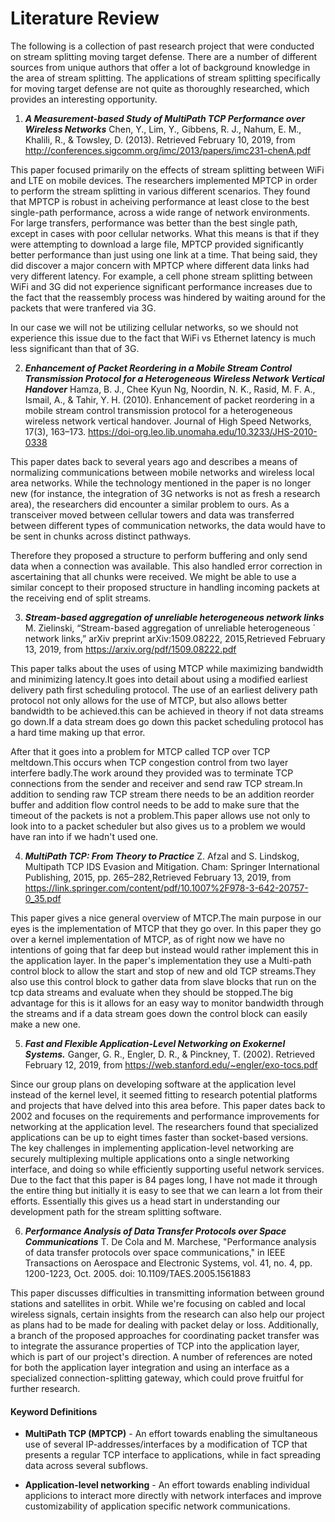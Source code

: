 # Literature Review

The following is a collection of past research project that were conducted on stream splitting moving target defense. There are a number of different sources from unique authors that offer a lot of background knowledge in the area of stream splitting. The applications of stream splitting specifically for moving target defense are not quite as thoroughly researched, which provides an interesting opportunity.

1. ***A Measurement-based Study of MultiPath TCP Performance over Wireless Networks*** Chen, Y., Lim, Y., Gibbens, R. J., Nahum, E. M., Khalili, R., & Towsley, D. (2013). Retrieved February 10, 2019, from http://conferences.sigcomm.org/imc/2013/papers/imc231-chenA.pdf

This paper focused primarily on the effects of stream splitting between WiFi and LTE on mobile devices. The researchers implemented MPTCP in order to perform the stream splitting in various different scenarios. They found that MPTCP is robust in acheiving performance at least close to the best single-path performance, across a wide range of network environments. For large transfers, performance was better than the best single path, except in cases with poor cellular networks. What this means is that if they were attempting to download a large file, MPTCP provided significantly better performance than just using one link at a time. That being said, they did discover a major concern with MPTCP where different data links had very different latency. For example, a cell phone stream splitting between WiFi and 3G did not experience significant performance increases due to the fact that the reassembly process was hindered by waiting around for the packets that were tranfered via 3G.

In our case we will not be utilizing cellular networks, so we should not experience this issue due to the fact that WiFi vs Ethernet latency is much less significant than that of 3G. 


2. ***Enhancement of Packet Reordering in a Mobile Stream Control Transmission Protocol for a Heterogeneous Wireless Network Vertical Handover***
Hamza, B. J., Chee Kyun Ng, Noordin, N. K., Rasid, M. F. A., Ismail, A., & Tahir, Y. H. (2010). Enhancement of packet reordering in a mobile stream control transmission protocol for a heterogeneous wireless network vertical handover. Journal of High Speed Networks, 17(3), 163–173. https://doi-org.leo.lib.unomaha.edu/10.3233/JHS-2010-0338

This paper dates back to several years ago and describes a means of normalizing communications between mobile networks and wireless local area networks. While the technology mentioned in the paper is no longer new (for instance, the integration of 3G networks is not as fresh a research area), the researchers did encounter a similar problem to ours. As a transceiver moved between cellular towers and data was transferred between different types of communication networks, the data would have to be sent in chunks across distinct pathways.

Therefore they proposed a structure to perform buffering and only send data when a connection was available. This also handled error correction in ascertaining that all chunks were received. We might be able to use a similar concept to their proposed structure in handling incoming packets at the receiving end of split streams.


3. ***Stream-based aggregation of unreliable heterogeneous network links***
 M. Zielinski, “Stream-based aggregation of unreliable heterogeneous ´
network links,” arXiv preprint arXiv:1509.08222, 2015,Retrieved February 13, 2019, from https://arxiv.org/pdf/1509.08222.pdf
  
  
This paper talks about the uses of using MTCP while maximizing bandwidth and minimizing latency.It goes into detail about using a modified earliest delivery path first scheduling protocol. The use of an earliest delivery path protocol not only allows for the use of MTCP, but also allows better bandwidth to be achieved.this can be achieved in theory if not data streams go down.If a data stream does go down this packet scheduling protocol has a hard time making up that error.

After that it goes into a problem for MTCP called TCP over TCP meltdown.This occurs when TCP congestion control from two layer interfere badly.The work around they provided was to terminate TCP connections from the sender and receiver and send raw TCP stream.In addition to sending raw TCP stream there needs to be an addition reorder buffer and addition flow control needs to be add to make sure that the timeout of the packets is not a problem.This paper allows use not only to look into to a packet scheduler but also gives us to a problem we would have ran into if we hadn't used one.


4. ***MultiPath TCP: From Theory to Practice***
Z. Afzal and S. Lindskog, Multipath TCP IDS Evasion and Mitigation.
Cham: Springer International Publishing, 2015, pp. 265–282,Retrieved February 13, 2019, from https://link.springer.com/content/pdf/10.1007%2F978-3-642-20757-0_35.pdf

This paper gives a nice general overview of MTCP.The main purpose in our eyes is the implementation of MTCP that they go over. In this paper they go over a kernel implementation of MTCP, as of right now we have no intentions of going that far deep but instead would rather implement this in the application layer. In the paper's implementation they use a Multi-path control block to allow the start and stop of new and old TCP streams.They also use this control block to gather data from slave blocks that run on the tcp data streams and evaluate when they should be stopped.The big advantage for this is it allows for an easy way to monitor bandwidth through the streams and if a data stream goes down the control block can easily make a new one.

5. ***Fast and Flexible Application-Level Networking on Exokernel Systems.*** Ganger, G. R., Engler, D. R., & Pinckney, T. (2002). Retrieved February 12, 2019, from https://web.stanford.edu/~engler/exo-tocs.pdf

Since our group plans on developing software at the application level instead of the kernel level, it seemed fitting to research potential platforms and projects that have delved into this area before. This paper dates back to 2002 and focuses on the requirements and performance improvements for networking at the application level. The researchers found that specialized applications can be up to eight times faster than socket-based versions. The key challenges in implementing application-level networking are securely multiplexing multiple applications onto a single networking interface, and doing so while efficiently supporting useful network services. Due to the fact that this paper is 84 pages long, I have not made it through the entire thing but initially it is easy to see that we can learn a lot from their efforts. Essentially this gives us a head start in understanding our development path for the stream splitting software.

6. ***Performance Analysis of Data Transfer Protocols over Space Communications***
T. De Cola and M. Marchese, "Performance analysis of data transfer protocols over space communications," in IEEE Transactions on Aerospace and Electronic Systems, vol. 41, no. 4, pp. 1200-1223, Oct. 2005.
doi: 10.1109/TAES.2005.1561883

This paper discusses difficulties in transmitting information between ground stations and satellites in orbit. While we're focusing on cabled and local wireless signals, certain insights from the research can also help our project as plans had to be made for dealing with packet delay or loss. Additionally, a branch of the proposed approaches for coordinating packet transfer was to integrate the assurance properties of TCP into the application layer, which is part of our project's direction. A number of references are noted for both the application layer integration and using an interface as a specialized connection-splitting gateway, which could prove fruitful for further research.


#### Keyword Definitions
* **MultiPath TCP (MPTCP)** -  An effort towards enabling the simultaneous use of several IP-addresses/interfaces by a modification of 
TCP that presents a regular TCP interface to applications, while in fact spreading data across several subflows.

* **Application-level networking** - An effort towards enabling individual applicions to interact more directly with network interfaces and improve customizability of application specific network communications.

